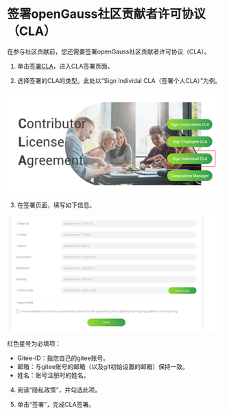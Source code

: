 # **签署openGauss社区贡献者许可协议（CLA）**<a name="ZH-CN_TOPIC_0000001337423569"></a>

在参与社区贡献前，您还需要签署openGauss社区贡献者许可协议（CLA）。

1.  单击<u>[签署CLA](https://gitee.com/link?target=https%3A%2F%2Fclasign.osinfra.cn%2Fsign%2FZ2l0ZWUlMkZvcGVuZ2F1c3M%3D)</u>，进入CLA签署页面。

2.  选择签署的CLA的类型。此处以“Sign Individal CLA（签署个人CLA）”为例。

![](figures/zh-cn_image_0000001337105745.png)

3.  在签署页面，填写如下信息。

![](figures/zh-cn_image_0000001337426001.png)

红色星号为必填项：

-   Gitee-ID：指您自己的gitee账号。
-   邮箱：与gitee账号的邮箱（以及git初始设置的邮箱）保持一致。
-   姓名：账号注册时的姓名。

4.  阅读“隐私政策”，并勾选此项。

5.  单击“签署”，完成CLA签署。

